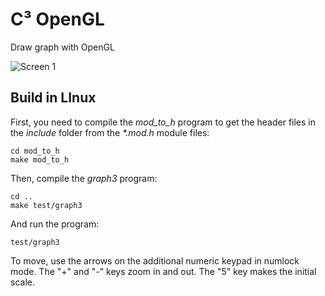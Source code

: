 # C³ OpenGL
Draw graph with OpenGL

![Screen 1](https://azhibaev.github.io/images/screen1.png)

## Build in LInux
First, you need to compile the _mod_to_h_ program to get the header files in the _include_ folder from the _*.mod.h_ module files:
```
cd mod_to_h
make mod_to_h
```
Then, compile the _graph3_ program:
```
cd ..
make test/graph3
```
And run the program:
```
test/graph3
```
To move, use the arrows on the additional numeric keypad in numlock mode. The "+" and "-" keys zoom in and out. The "5" key makes the initial scale.
